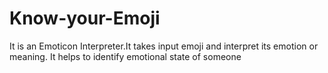 # Know-your-Emoji
It is an Emoticon Interpreter.It takes input emoji and interpret its emotion or meaning.
It helps to identify emotional state of someone
